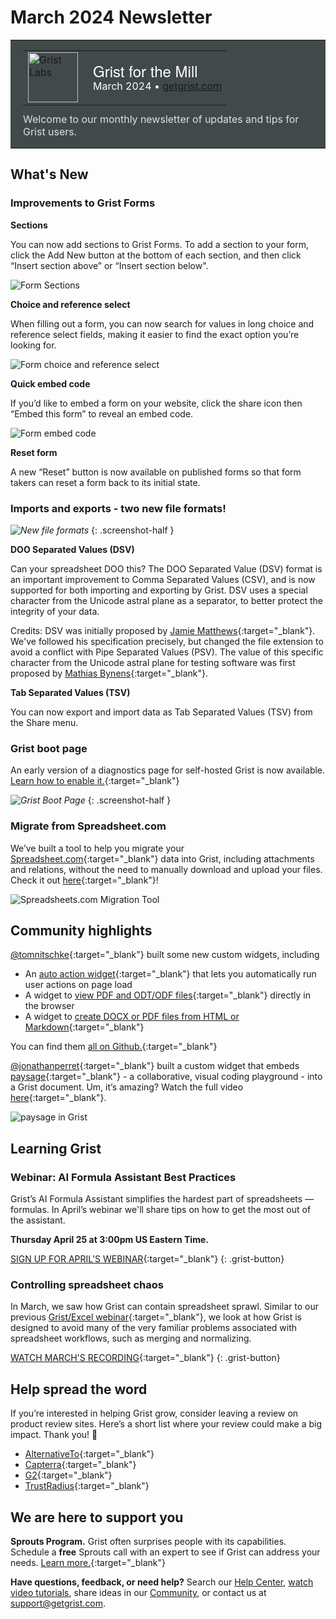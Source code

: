 # March 2024 Newsletter

<style>
  /* restore some poorly overridden defaults */
  .newsletter-header .table {
    background-color: initial;
    border: initial;
  }
  .newsletter-header .table > tbody > tr > td {
    padding: initial;
    border: initial;
    vertical-align: initial;
  }
  .newsletter-header img.header-img {
    padding: initial;
    max-width: initial;
    display: initial;
    padding: initial;
    line-height: initial;
    background-color: initial;
    border: initial;
    border-radius: initial;
    margin: initial;
  }

  /* copy newsletter styles, with a prefix for sufficient specificity */
  .newsletter-header .header {
    border: none;
    padding: 0;
    margin: 0;
  }
  .newsletter-header table > tbody > tr > td.header-image {
    width: 80px;
    padding-right: 16px;
  }
  .newsletter-header table > tbody > tr > td.header-text {
    background-color: #42494B;
    padding: 16px 20px;
  }
  .newsletter-header table.header-top {
    border: none;
    padding: 0;
    margin: 0;
    width: 100%;
  }
  .header-title {
    font-family: Helvetica Neue, Helvetica, Arial, sans-serif;
    font-size: 24px;
    line-height: 28px;
    color: #FFFFFF;
  }
  .header-month {
    color: #FFFFFF;
  }
  .header-welcome {
    margin-top: 12px;
    color: #FFFFFF;
  }
  .newsletter-summary {
    background-color: #e3fff5;
    margin: 0;
    padding: 10px;
  }
  .newsletter-summary-header {
    text-align: center;
    padding-bottom: 10px;
    border-bottom: 1px solid lightgrey;
  }
  .newsletter-summary ul {
    padding-left: 20px;
  }
  .newsletter-summary li {
    margin-bottom: 10px;
  }
  .newsletter-summary li p {
    margin: 0px
  }
</style>
<div class="newsletter-header">
<table class="header" cellpadding="0" cellspacing="0" border="0"><tr>
  <td class="header-text">
    <table class="header-top"><tr>
      <td class="header-image">
        <a href="https://www.getgrist.com">
          <img class="header-img" src="/images/newsletters/grist-labs.png" width="80" height="80" alt="Grist Labs" border="0">
        </a>
      </td>
      <td class="header-top-text">
        <div class="header-title">Grist for the Mill</div>
        <div class="header-month">March 2024
          &#8226; <a href="https://www.getgrist.com/">getgrist.com</a></div>
      </td>
    </tr></table>
    <div class="header-welcome" style="color: #e0e0e0;">
      Welcome to our monthly newsletter of updates and tips for Grist users.
    </div>
  </td>
</tr></table>
</div>

## What's New

### Improvements to Grist Forms

**Sections**

You can now add sections to Grist Forms. To add a section to your form, click the Add New button at the bottom of each section, and then click “Insert section above” or “Insert section below".

![Form Sections](../images/newsletters/2024-03/forms-sections.png)

**Choice and reference select**

When filling out a form, you can now search for values in long choice and reference select fields, making it easier to find the exact option you’re looking for.

![Form choice and reference select](../images/newsletters/2024-03/forms-values-search.png)

**Quick embed code**

If you’d like to embed a form on your website, click the share icon then “Embed this form” to reveal an embed code.

![Form embed code](../images/newsletters/2024-03/forms-embed.png)

**Reset form**

A new “Reset” button is now available on published forms so that form takers can reset a form back to its initial state.

### Imports and exports - two new file formats!

<span class="screenshot-large">*![New file formats](../images/newsletters/2024-03/dsv-tsv.png)*</span>
{: .screenshot-half }

**DOO Separated Values (DSV)**

Can your spreadsheet DOO this? The DOO Separated Value (DSV) format is an important improvement to Comma Separated Values (CSV), and is now supported for both importing and exporting by Grist. DSV uses a special character from the Unicode astral plane as a separator, to better protect the integrity of your data.

Credits: DSV was initially proposed by [Jamie Matthews](https://twitter.com/j4mie/status/804701143171497984){:target="\_blank"}. We've followed his specification precisely, but changed the file extension to avoid a conflict with Pipe Separated Values (PSV). The value of this specific character from the Unicode astral plane for testing software was first proposed by [Mathias Bynens](https://mathiasbynens.be/notes/javascript-unicode#poo-test){:target="\_blank"}.

**Tab Separated Values (TSV)**

You can now export and import data as Tab Separated Values (TSV) from the Share menu.

### Grist boot page

An early version of a diagnostics page for self-hosted Grist is now available. [Learn how to enable it.](https://github.com/gristlabs/grist-core/?tab=readme-ov-file#activating-the-boot-page-for-diagnosing-problems){:target="\_blank"}

<span class="screenshot-large">*![Grist Boot Page](../images/newsletters/2024-03/boot-page.png)*</span>
{: .screenshot-half }

### Migrate from Spreadsheet.com

We’ve built a tool to help you migrate your [Spreadsheet.com](http://spreadsheet.com/){:target="\_blank"} data into Grist, including attachments and relations, without the need to manually download and upload your files. Check it out [here](https://public.getgrist.com/qYMSk6bdsLF6/Migrate-from-Spreadsheetcom/){:target="\_blank"}!

![Spreadsheets.com Migration Tool](../images/newsletters/2024-03/spreadsheets-migration.gif)

## Community highlights

[@tomnitschke](https://github.com/tomnitschke){:target="\_blank"} built some new custom widgets, including 

* An [auto action widget](https://community.getgrist.com/t/custom-widget-automatically-apply-useractions-a-k-a-the-self-clicking-action-button/4388){:target="\_blank"} that lets you automatically run user actions on page load
* A widget to [view PDF and ODT/ODF files](https://community.getgrist.com/t/custom-widget-view-pdf-and-odt-odf-files-directly-in-the-browser/4372/1){:target="\_blank"} directly in the browser
* A widget to [create DOCX or PDF files from HTML or Markdown](https://community.getgrist.com/t/custom-widget-create-docx-or-pdf-files-from-html-or-markdown/4402/1){:target="\_blank"}

You can find them [all on Github.](https://github.com/tomnitschke/gristwidgets/tree/main){:target="\_blank"}

[@jonathanperret](https://twitter.com/jonathanperret){:target="\_blank"} built a custom widget that embeds [paysage](https://paysage.xyz/){:target="\_blank"} - a collaborative, visual coding playground - into a Grist document. Um, it’s amazing? Watch the full video [here](https://twitter.com/jonathanperret/status/1766425193449164961?t=ppOCyOgqvQppdm7qezh5pQ){:target="\_blank"}.

![paysage in Grist](../images/newsletters/2024-03/perret-paysage.png)

## Learning Grist

### Webinar: AI Formula Assistant Best Practices

Grist’s AI Formula Assistant simplifies the hardest part of spreadsheets — formulas. In April’s webinar we'll share tips on how to get the most out of the assistant.

**Thursday April 25 at 3:00pm US Eastern Time.**

[SIGN UP FOR APRIL'S WEBINAR](https://www.getgrist.com/webinars/ai-formula-assistant-best-practices/?utm_source=support-newsletter&utm_medium=internal&utm_campaign=build-webinar&utm_term=april-2024){:target="\_blank"}
{: .grist-button}

### Controlling spreadsheet chaos

In March, we saw how Grist can contain spreadsheet sprawl. Similar to our previous [Grist/Excel webinar](https://www.getgrist.com/webinars/grist-webinar-expense-tracking/){:target="\_blank"}, we look at how Grist is designed to avoid many of the very familiar problems associated with spreadsheet workflows, such as merging and normalizing.

[WATCH MARCH'S RECORDING](https://www.getgrist.com/webinars/controlling-spreadsheet-chaos-grist-v-excel/){:target="\_blank"}
{: .grist-button}

## Help spread the word
If you’re interested in helping Grist grow, consider leaving a review on product review sites. Here’s a short list where your review could make a big impact. Thank you! 🙏

* [AlternativeTo](https://alternativeto.net/software/grist/about/){:target="\_blank"}
* [Capterra](https://www.capterra.com/p/232821/Grist/){:target="\_blank"}
* [G2](https://www.g2.com/products/grist){:target="\_blank"}
* [TrustRadius](https://www.trustradius.com/products/grist/){:target="\_blank"}

## We are here to support you

**Sprouts Program.** Grist often surprises people with its capabilities. Schedule a **free** Sprouts call with an expert to see if Grist can address your needs. [Learn more.](https://www.getgrist.com/sprouts-program/){:target="\_blank"}

**Have questions, feedback, or need help?** Search our [Help Center](../index.md), [watch video
tutorials](https://www.youtube.com/channel/UCx0ioQrrC-bIrkmZ7ZULr0g/playlists), share ideas in our
[Community](https://community.getgrist.com), or contact us at <support@getgrist.com>.